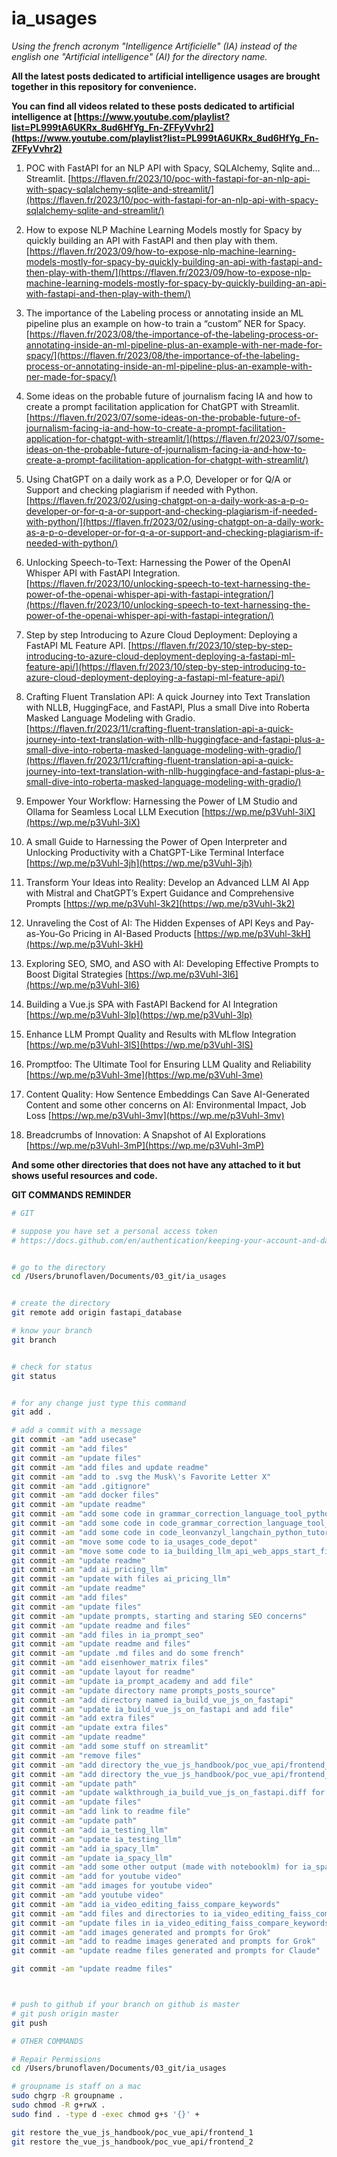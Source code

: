 # ia_usages


*Using the french acronym "Intelligence Artificielle" (IA) instead of the english one "Artificial intelligence" (AI) for the directory name.*


**All the latest posts dedicated to artificial intelligence usages are brought together in this repository for convenience.**


**You can find all videos related to these posts dedicated to artificial intelligence at [https://www.youtube.com/playlist?list=PL999tA6UKRx_8ud6HfYg_Fn-ZFFyVvhr2](https://www.youtube.com/playlist?list=PL999tA6UKRx_8ud6HfYg_Fn-ZFFyVvhr2)**


1. POC with FastAPI for an NLP API with Spacy, SQLAlchemy, Sqlite and… Streamlit. [https://flaven.fr/2023/10/poc-with-fastapi-for-an-nlp-api-with-spacy-sqlalchemy-sqlite-and-streamlit/](https://flaven.fr/2023/10/poc-with-fastapi-for-an-nlp-api-with-spacy-sqlalchemy-sqlite-and-streamlit/)


2. How to expose NLP Machine Learning Models mostly for Spacy by quickly building an API with FastAPI and then play with them. [https://flaven.fr/2023/09/how-to-expose-nlp-machine-learning-models-mostly-for-spacy-by-quickly-building-an-api-with-fastapi-and-then-play-with-them/](https://flaven.fr/2023/09/how-to-expose-nlp-machine-learning-models-mostly-for-spacy-by-quickly-building-an-api-with-fastapi-and-then-play-with-them/)


3. The importance of the Labeling process or annotating inside an ML pipeline plus an example on how-to train a “custom” NER for Spacy. [https://flaven.fr/2023/08/the-importance-of-the-labeling-process-or-annotating-inside-an-ml-pipeline-plus-an-example-with-ner-made-for-spacy/](https://flaven.fr/2023/08/the-importance-of-the-labeling-process-or-annotating-inside-an-ml-pipeline-plus-an-example-with-ner-made-for-spacy/)

4. Some ideas on the probable future of journalism facing IA and how to create a prompt facilitation application for ChatGPT with Streamlit. [https://flaven.fr/2023/07/some-ideas-on-the-probable-future-of-journalism-facing-ia-and-how-to-create-a-prompt-facilitation-application-for-chatgpt-with-streamlit/](https://flaven.fr/2023/07/some-ideas-on-the-probable-future-of-journalism-facing-ia-and-how-to-create-a-prompt-facilitation-application-for-chatgpt-with-streamlit/)


5. Using ChatGPT on a daily work as a P.O, Developer or for Q/A or Support and checking plagiarism if needed with Python. [https://flaven.fr/2023/02/using-chatgpt-on-a-daily-work-as-a-p-o-developer-or-for-q-a-or-support-and-checking-plagiarism-if-needed-with-python/](https://flaven.fr/2023/02/using-chatgpt-on-a-daily-work-as-a-p-o-developer-or-for-q-a-or-support-and-checking-plagiarism-if-needed-with-python/)

6. Unlocking Speech-to-Text: Harnessing the Power of the OpenAI Whisper API with FastAPI Integration. [https://flaven.fr/2023/10/unlocking-speech-to-text-harnessing-the-power-of-the-openai-whisper-api-with-fastapi-integration/](https://flaven.fr/2023/10/unlocking-speech-to-text-harnessing-the-power-of-the-openai-whisper-api-with-fastapi-integration/)

7. Step by step Introducing to Azure Cloud Deployment: Deploying a FastAPI ML Feature API. [https://flaven.fr/2023/10/step-by-step-introducing-to-azure-cloud-deployment-deploying-a-fastapi-ml-feature-api/](https://flaven.fr/2023/10/step-by-step-introducing-to-azure-cloud-deployment-deploying-a-fastapi-ml-feature-api/)

8. Crafting Fluent Translation API: A quick Journey into Text Translation with NLLB, HuggingFace, and FastAPI, Plus a small Dive into Roberta Masked Language Modeling with Gradio. [https://flaven.fr/2023/11/crafting-fluent-translation-api-a-quick-journey-into-text-translation-with-nllb-huggingface-and-fastapi-plus-a-small-dive-into-roberta-masked-language-modeling-with-gradio/](https://flaven.fr/2023/11/crafting-fluent-translation-api-a-quick-journey-into-text-translation-with-nllb-huggingface-and-fastapi-plus-a-small-dive-into-roberta-masked-language-modeling-with-gradio/)

9. Empower Your Workflow: Harnessing the Power of LM Studio and Ollama for Seamless Local LLM Execution
[https://wp.me/p3Vuhl-3iX](https://wp.me/p3Vuhl-3iX)


10. A small Guide to Harnessing the Power of Open Interpreter and Unlocking Productivity with a ChatGPT-Like Terminal Interface
[https://wp.me/p3Vuhl-3jh](https://wp.me/p3Vuhl-3jh)


11. Transform Your Ideas into Reality: Develop an Advanced LLM AI App with Mistral and ChatGPT’s Expert Guidance and Comprehensive Prompts
[https://wp.me/p3Vuhl-3k2](https://wp.me/p3Vuhl-3k2)


12. Unraveling the Cost of AI: The Hidden Expenses of API Keys and Pay-as-You-Go Pricing in AI-Based Products
[https://wp.me/p3Vuhl-3kH](https://wp.me/p3Vuhl-3kH)

13. Exploring SEO, SMO, and ASO with AI: Developing Effective Prompts to Boost Digital Strategies
[https://wp.me/p3Vuhl-3l6](https://wp.me/p3Vuhl-3l6)

14. Building a Vue.js SPA with FastAPI Backend for AI Integration
[https://wp.me/p3Vuhl-3lp](https://wp.me/p3Vuhl-3lp)

15. Enhance LLM Prompt Quality and Results with MLflow Integration
[https://wp.me/p3Vuhl-3lS](https://wp.me/p3Vuhl-3lS)


16. Promptfoo: The Ultimate Tool for Ensuring LLM Quality and Reliability 
[https://wp.me/p3Vuhl-3me](https://wp.me/p3Vuhl-3me)

17. Content Quality: How Sentence Embeddings Can Save AI-Generated Content and some other concerns on AI: Environmental Impact, Job Loss [https://wp.me/p3Vuhl-3mv](https://wp.me/p3Vuhl-3mv)


18. Breadcrumbs of Innovation: A Snapshot of AI Explorations [https://wp.me/p3Vuhl-3mP](https://wp.me/p3Vuhl-3mP)

**And some other directories that does not have any attached to it but shows useful resources and code.**


**GIT COMMANDS REMINDER**

```bash
# GIT

# suppose you have set a personal access token
# https://docs.github.com/en/authentication/keeping-your-account-and-data-secure/creating-a-personal-access-token


# go to the directory
cd /Users/brunoflaven/Documents/03_git/ia_usages


# create the directory
git remote add origin fastapi_database

# know your branch
git branch


# check for status
git status


# for any change just type this command
git add .

# add a commit with a message
git commit -am "add usecase"
git commit -am "add files"
git commit -am "update files"
git commit -am "add files and update readme"
git commit -am "add to .svg the Musk\'s Favorite Letter X"
git commit -am "add .gitignore"
git commit -am "add docker files"
git commit -am "update readme"
git commit -am "add some code in grammar_correction_language_tool_python"
git commit -am "add some code in code_grammar_correction_language_tool_python"
git commit -am "add some code in code_leonvanzyl_langchain_python_tutorial and code_grammar_correction_language_tool_python"
git commit -am "move some code to ia_usages_code_depot"
git commit -am "move some code to ia_building_llm_api_web_apps_start_finish"
git commit -am "update readme"
git commit -am "add ai_pricing_llm"
git commit -am "update with files ai_pricing_llm"
git commit -am "update readme"
git commit -am "add files"
git commit -am "update files"
git commit -am "update prompts, starting and staring SEO concerns"
git commit -am "update readme and files"
git commit -am "add files in ia_prompt_seo"
git commit -am "update readme and files"
git commit -am "update .md files and do some french"
git commit -am "add eisenhower_matrix files"
git commit -am "update layout for readme"
git commit -am "update ia_prompt_academy and add file"
git commit -am "update directory name prompts_posts_source"
git commit -am "add directory named ia_build_vue_js_on_fastapi"
git commit -am "update ia_build_vue_js_on_fastapi and add file"
git commit -am "add extra files"
git commit -am "update extra files"
git commit -am "update readme"
git commit -am "add some stuff on streamlit"
git commit -am "remove files"
git commit -am "add directory the_vue_js_handbook/poc_vue_api/frontend_1/"
git commit -am "add directory the_vue_js_handbook/poc_vue_api/frontend_2/"
git commit -am "update path"
git commit -am "update walkthrough_ia_build_vue_js_on_fastapi.diff for YT"
git commit -am "update files"
git commit -am "add link to readme file"
git commit -am "update path"
git commit -am "add ia_testing_llm"
git commit -am "update ia_testing_llm"
git commit -am "add ia_spacy_llm"
git commit -am "update ia_spacy_llm"
git commit -am "add some other output (made with notebooklm) for ia_spacy_llm"
git commit -am "add for youtube video"
git commit -am "add images for youtube video"
git commit -am "add youtube video"
git commit -am "add ia_video_editing_faiss_compare_keywords"
git commit -am "add files and directories to ia_video_editing_faiss_compare_keywords"
git commit -am "update files in ia_video_editing_faiss_compare_keywords"
git commit -am "add images generated and prompts for Grok"
git commit -am "add to readme images generated and prompts for Grok"
git commit -am "update readme files generated and prompts for Claude"

git commit -am "update readme files"



# push to github if your branch on github is master
# git push origin master
git push

# OTHER COMMANDS

# Repair Permissions
cd /Users/brunoflaven/Documents/03_git/ia_usages

# groupname is staff on a mac
sudo chgrp -R groupname .
sudo chmod -R g+rwX .
sudo find . -type d -exec chmod g+s '{}' +

git restore the_vue_js_handbook/poc_vue_api/frontend_1
git restore the_vue_js_handbook/poc_vue_api/frontend_2




```